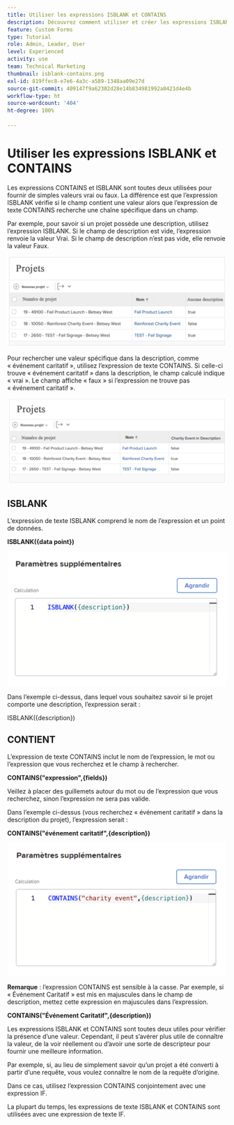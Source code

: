 ```yaml
---
title: Utiliser les expressions ISBLANK et CONTAINS
description: Découvrez comment utiliser et créer les expressions ISBLANK et CONTAINS dans un champ calculé dans Adobe  [!DNL Workfront].
feature: Custom Forms
type: Tutorial
role: Admin, Leader, User
level: Experienced
activity: use
team: Technical Marketing
thumbnail: isblank-contains.png
exl-id: 819ffec8-e7e6-4a3c-a589-1348aa09e27d
source-git-commit: 409147f9a62302d28e14b834981992a0421d4e4b
workflow-type: ht
source-wordcount: '404'
ht-degree: 100%

---
```


# Utiliser les expressions ISBLANK et CONTAINS

Les expressions CONTAINS et ISBLANK sont toutes deux utilisées pour fournir de simples valeurs vrai ou faux. La différence est que l’expression ISBLANK vérifie si le champ contient une valeur alors que l’expression de texte CONTAINS recherche une chaîne spécifique dans un champ.

Par exemple, pour savoir si un projet possède une description, utilisez l’expression ISBLANK. Si le champ de description est vide, l’expression renvoie la valeur Vrai. Si le champ de description n’est pas vide, elle renvoie la valeur Faux.

![Équilibreur de charge de travail avec rapport d’utilisation](assets/isblank01.png)

Pour rechercher une valeur spécifique dans la description, comme « événement caritatif », utilisez l’expression de texte CONTAINS. Si celle-ci trouve « événement caritatif » dans la description, le champ calculé indique « vrai ». Le champ affiche « faux » si l’expression ne trouve pas « événement caritatif ».

![Équilibreur de charge de travail avec rapport d’utilisation](assets/isblank02.png)

## ISBLANK

L’expression de texte ISBLANK comprend le nom de l’expression et un point de données.

**ISBLANK({data point})**

![Équilibreur de charge de travail avec rapport d’utilisation](assets/isblank03.png)

Dans l’exemple ci-dessus, dans lequel vous souhaitez savoir si le projet comporte une description, l’expression serait :

ISBLANK({description})

## CONTIENT

L’expression de texte CONTAINS inclut le nom de l’expression, le mot ou l’expression que vous recherchez et le champ à rechercher.

**CONTAINS(&quot;expression&quot;,{fields})**

Veillez à placer des guillemets autour du mot ou de l’expression que vous recherchez, sinon l’expression ne sera pas valide.

Dans l’exemple ci-dessus (vous recherchez « événement caritatif » dans la description du projet), l’expression serait :

**CONTAINS(&quot;événement caritatif&quot;,{description})**

![Équilibreur de charge de travail avec rapport d’utilisation](assets/isblank04.png)

**Remarque** : l’expression CONTAINS est sensible à la casse. Par exemple, si « Événement Caritatif » est mis en majuscules dans le champ de description, mettez cette expression en majuscules dans l’expression.

**CONTAINS(&quot;Événement Caritatif&quot;,{description})**

Les expressions ISBLANK et CONTAINS sont toutes deux utiles pour vérifier la présence d’une valeur. Cependant, il peut s’avérer plus utile de connaître la valeur, de la voir réellement ou d’avoir une sorte de descripteur pour fournir une meilleure information.

Par exemple, si, au lieu de simplement savoir qu’un projet a été converti à partir d’une requête, vous voulez connaître le nom de la requête d’origine.

Dans ce cas, utilisez l’expression CONTAINS conjointement avec une expression IF.

La plupart du temps, les expressions de texte ISBLANK et CONTAINS sont utilisées avec une expression de texte IF.
